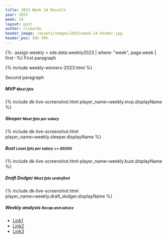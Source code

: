 ```yaml
---
title: 2023 Week 14 Results
year: 2023
week: 14
layout: post
author: climardo
header_image: /assets/images/2023/week-14-header.jpg
header_pos: 50% 50%
---
```


{%- assign weekly = site.data.weekly2023 | where: "week", page.week | first -%}
First paragraph

{% include weekly-winners-2023.html %}

Second paragraph

##### MVP <small class="text-muted">Most fpts</small>
{% include dk-live-screenshot.html player_name=weekly.mvp.displayName %}

##### Sleeper <small class="text-muted">Most fpts per salary</small>
{% include dk-live-screenshot.html player_name=weekly.sleeper.displayName %}

##### Bust <small class="text-muted">Least fpts per salary >= $5000</small>
{% include dk-live-screenshot.html player_name=weekly.bust.displayName %}

##### Draft Dodger <small class="text-muted">Most fpts undrafted</small>
{% include dk-live-screenshot.html player_name=weekly.draft_dodger.displayName %}

##### Weekly analysis <small class="text-muted">Recap and advice</small>
- [Link1](#)
- [Link2](#)
- [Link3](#)
